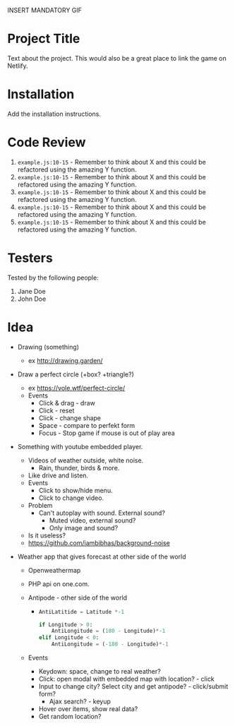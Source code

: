 INSERT MANDATORY GIF

# Project Title

Text about the project. This would also be a great place to link the game on Netlify.

# Installation

Add the installation instructions.

# Code Review

1. `example.js:10-15` - Remember to think about X and this could be refactored using the amazing Y function.
1. `example.js:10-15` - Remember to think about X and this could be refactored using the amazing Y function.
1. `example.js:10-15` - Remember to think about X and this could be refactored using the amazing Y function.
1. `example.js:10-15` - Remember to think about X and this could be refactored using the amazing Y function.
1. `example.js:10-15` - Remember to think about X and this could be refactored using the amazing Y function.

# Testers

Tested by the following people:

1. Jane Doe
2. John Doe

# Idea

-   Drawing (something)
    -   ex http://drawing.garden/
-   Draw a perfect circle (+box? +triangle?)
    -   ex https://vole.wtf/perfect-circle/
    -   Events
        -   Click & drag - draw
        -   Click - reset
        -   Click - change shape
        -   Space - compare to perfekt form
        -   Focus - Stop game if mouse is out of play area
-   Something with youtube embedded player.
    -   Videos of weather outside, white noise.
        -   Rain, thunder, birds & more.
    -   Like drive and listen.
    -   Events
        -   Click to show/hide menu.
        -   Click to change video.
    -   Problem
        -   Can't autoplay with sound. External sound?
            -   Muted video, external sound?
            -   Only image and sound?
    -   Is it useless?
    -   https://github.com/iambibhas/background-noise
-   Weather app that gives forecast at other side of the world

    -   Openweathermap
    -   PHP api on one.com.
    -   Antipode - other side of the world

        -   ```python
            AntiLatitide = Latitude *-1

            if Longitude > 0:
                AntiLongitude = (180 - Longitude)*-1
            elif Longitude < 0:
                AntiLongitude = (-180 - Longitude)*-1
            ```

    -   Events
        -   Keydown: space, change to real weather?
        -   Click: open modal with embedded map with location? - click
        -   Input to change city? Select city and get antipode? - click/submit form?
            -   Ajax search? - keyup
        -   Hover over items, show real data?
        -   Get random location?

